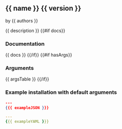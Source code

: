 ## {{ name }} {{ version }}

by {{ authors }}

{{ description }}
{{#if docs}}

### Documentation

{{ docs }}
{{/if}}
{{#if hasArgs}}

### Arguments

{{ argsTable }}
{{/if}}

### Example installation with default arguments

```json
---
{{{ exampleJSON }}}
```

```yaml
---
{{{ exampleYAML }}}
```
